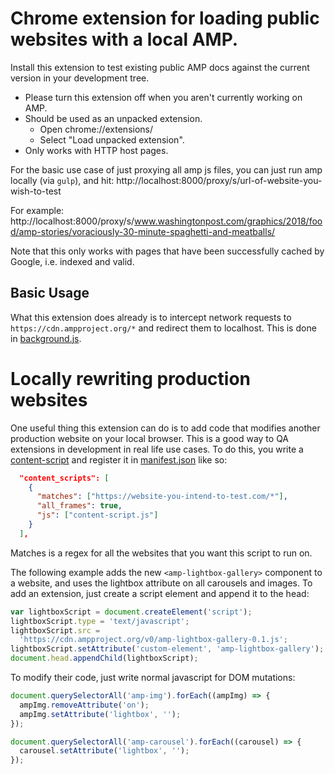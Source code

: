 <!---
Copyright 2015 The AMP HTML Authors. All Rights Reserved.

Licensed under the Apache License, Version 2.0 (the "License");
you may not use this file except in compliance with the License.
You may obtain a copy of the License at

      http://www.apache.org/licenses/LICENSE-2.0

Unless required by applicable law or agreed to in writing, software
distributed under the License is distributed on an "AS-IS" BASIS,
WITHOUT WARRANTIES OR CONDITIONS OF ANY KIND, either express or implied.
See the License for the specific language governing permissions and
limitations under the License.
-->

# Chrome extension for loading public websites with a local AMP.

Install this extension to test existing public AMP docs against the current version in your development tree.

-   Please turn this extension off when you aren't currently working on AMP.
-   Should be used as an unpacked extension.
    -   Open chrome://extensions/
    -   Select "Load unpacked extension".
-   Only works with HTTP host pages.

For the basic use case of just proxying all amp js files, you can just run amp locally (via `gulp`), and hit:
http://localhost:8000/proxy/s/url-of-website-you-wish-to-test

For example:
http://localhost:8000/proxy/s/www.washingtonpost.com/graphics/2018/food/amp-stories/voraciously-30-minute-spaghetti-and-meatballs/

Note that this only works with pages that have been successfully cached by Google, i.e. indexed and valid.

## Basic Usage

What this extension does already is to intercept network requests to `https://cdn.ampproject.org/*` and redirect them to localhost. This is done in [background.js](./background.js).

# Locally rewriting production websites

One useful thing this extension can do is to add code that modifies another production website on your local browser. This is a good way to QA extensions in development in real life use cases. To do this, you write a [content-script](https://developer.chrome.com/extensions/content_scripts) and register it in [manifest.json](./manifest.json) like so:

```json
  "content_scripts": [
    {
      "matches": ["https://website-you-intend-to-test.com/*"],
      "all_frames": true,
      "js": ["content-script.js"]
    }
  ],
```

Matches is a regex for all the websites that you want this script to run on.

The following example adds the new `<amp-lightbox-gallery>` component to a website, and uses the lightbox attribute on all carousels and images. To add an extension, just create a script element and append it to the head:

```js
var lightboxScript = document.createElement('script');
lightboxScript.type = 'text/javascript';
lightboxScript.src =
  'https://cdn.ampproject.org/v0/amp-lightbox-gallery-0.1.js';
lightboxScript.setAttribute('custom-element', 'amp-lightbox-gallery');
document.head.appendChild(lightboxScript);
```

To modify their code, just write normal javascript for DOM mutations:

```js
document.querySelectorAll('amp-img').forEach((ampImg) => {
  ampImg.removeAttribute('on');
  ampImg.setAttribute('lightbox', '');
});

document.querySelectorAll('amp-carousel').forEach((carousel) => {
  carousel.setAttribute('lightbox', '');
});
```
